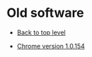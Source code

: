 # Old software

- [Back to top level](https://vichingo455.github.io/ProgramDatabase)

- [Chrome version 1.0.154](https://vichingo455.github.io/ProgramDatabase/Old-Software/Chrome1.0.zip)
